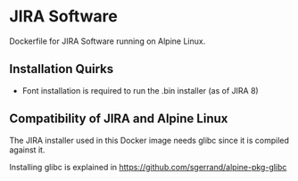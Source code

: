 # JIRA Software

Dockerfile for JIRA Software running on Alpine Linux.

## Installation Quirks

- Font installation is required to run the .bin installer (as of JIRA 8)

## Compatibility of JIRA and Alpine Linux

The JIRA installer used in this Docker image needs glibc since it is compiled against it.

Installing glibc is explained in https://github.com/sgerrand/alpine-pkg-glibc
